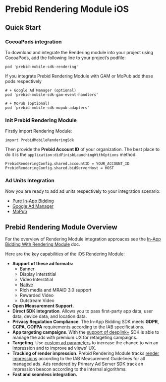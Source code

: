 # Prebid Rendering Module iOS

## Quick Start

### CocoaPods integration

To download and integrate the Rendering module into your project using CocoaPods, add the following line to your project’s podfile:

```
pod 'prebid-mobile-sdk-rendering'
```

If you integrate Prebid Rendering Module with GAM or MoPub add these pods respectively

```
# + Google Ad Manager (optional)
pod 'prebid-mobile-sdk-gam-event-handlers'

# + MoPub (optional)
pod 'prebid-mobile-sdk-mopub-adapters'
```

### Init Prebid Rendering Module

Firstly import Rendering Module:

```
import PrebidMobileRenderingSdk
```

Then provide the **Prebid Account ID** of your organization. The best place to do it is the `application:didFinishLaunchingWithOptions` method.
 
```
PrebidRenderingConfig.shared.accountID = YOUR_ACCOUNT_ID
PrebidRenderingConfig.shared.bidServerHost = HOST
```

### Ad Units Integration

Now you are ready to add ad units respectively to your integration scenario:

- [Pure In-App Bidding](info/integration-prebid/ios-in-app-bidding-pb-info.md)
- [Google Ad Manager](info/integration-gam/ios-in-app-bidding-gam-info.md)
- [MoPub](info/integration-mopub/ios-in-app-bidding-mopub-info.md)

## Prebid Rendering Module Overview

For the overview of Rendering Module integration approaces see the [In-App Bidding With Rendering Module](info-modules/in-app-bidding-overview.md) doc.

Here are the key capabilities of the iOS Rendering Module:

- **Support of these ad formats:**
    -   Banner
    -   Display Interstitial
    -   Video Interstitial
    -   [Native](info-modules/in-app-bidding-native-guidelines-info.md)
    -   Rich media and MRAID 3.0 support
    -   Rewarded Video
    -   Outstream Video
- **Open Measurement Support.**
- **Direct SDK integration**. Allows you to pass first-party app data,
    user data, device data, and location data.
-   **Privacy Regulation Compliance**. The In-App Bidding SDK meets **GDPR**, **CCPA**, **COPPA** requirements according to the IAB specifications.
-   **App targeting campaigns**. With the [support of deeplink+](info-modules/in-app-bidding-deeplinkplus.md) SDK is able to manage the ads with premium UX for retargeting campaigns.
-    **Targeting**. Use [custom ad parameters](info/ios-sdk-parameters.md) to increase the chance to win an impression and to improve ad views' UX.
-   **Tracking of render impression**. Prebid Rendering Module tracks [render impressions](info-modules/in-app-bidding-impression-tracking.md) according to the IAB Measurement Guidelines for all managed ads. Ads rendered by Primary Ad Server SDK track an impression beacon according to the internal algorithms.
-   **Fast and seamless integration.**



